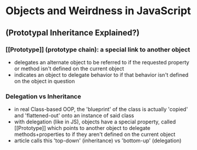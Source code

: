 # Objects and Weirdness in JavaScript
## (Prototypal Inheritance Explained?)

### [[Prototype]] (prototype chain): a special link to another object
- delegates an alternate object to be referred to if the requested property or method isn't defined on the current object
- indicates an object to delegate behavior to if that behavior isn't defined on the object in question

### Delegation vs Inheritance

- in real Class-based OOP, the 'blueprint' of the class is actually 'copied' and 'flattened-out' onto an instance of said class
- with delegation (like in JS), objects have a special property, called [[Prototype]] which points to another object to delegate methods+properties to if they aren't defined on the current object
- article calls this 'top-down' (inheritance) vs 'bottom-up' (delegation)
